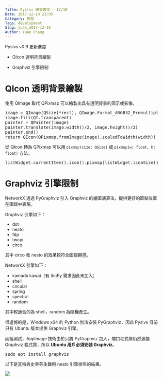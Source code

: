 ```yaml
---
Title: Pyslvs 開發進度 - 12/10
Date: 2017-12-10 21:00
Category: 開發
Tags: development
Slug: yuan_2017-12-10
Author: Yuan Chang
---
```


Pyslvs v0.9 更新進度

+ QIcon 透明背景繪製

+ Graphviz 引擎限制

<!-- PELICAN_END_SUMMARY -->

QIcon 透明背景繪製
===

使用 QImage 取代 QPixmap 可以繪製出具有透明背景的圖示或影像。

<pre class="brush: python">
image = QImage(QSize(*rect), QImage.Format_ARGB32_Premultiplied)
image.fill(Qt.transparent)
painter = QPainter(image)
painter.translate(image.width()/2, image.height()/2)
painter.end()
return QIcon(QPixmap.fromImage(image).scaledToWidth(width))
</pre>

從 QIcon 轉為 QPixmap 可以用 `pixmap(size: QSize)` 或 `pixmap(w: float, h: float)` 方法。

<pre class="brush: python">
listWidget.currentItem().icon().pixmap(listWidget.iconSize())
</pre>

Graphviz 引擎限制
===

NetworkX 透過 PyGraphviz 引入 Graphviz 的繪圖演算法，提供更好的節點位置在圖譜中表現。

Graphviz 引擎如下：

+ dot
+ neato
+ fdp
+ twopi
+ circo

其中 circo 和 neato 的效果較符合圖譜期望。

NetworkX 引擎如下：

+ kamada kawai（有 SciPy 需求因此未加入）
+ shell
+ circular
+ spring
+ spectral
+ random

其中較適合的為 shell，random 為隨機產生。

很遺憾的是，Windows x64 的 Python 無法安裝 PyGraphviz，因此 Pyslvs 目前只有 Ubuntu 版本提供 Graphviz 引擎。

而經測試，AppImage 技術由於只將 PyGraphviz 包入，端口程式庫仍然連接 Graphviz 程式庫，所以 **Ubuntu 用戶必須安裝 Graphviz**。

<pre class="brush: bash">
sudo apt install graphviz
</pre>

以下是瓦特與史帝芬生鍊用 neato 引擎排佈的結果。

![](https://raw.githubusercontent.com/coursemdetw/project_site_files/gh-pages/files/pyslvs/17_12_10.png)